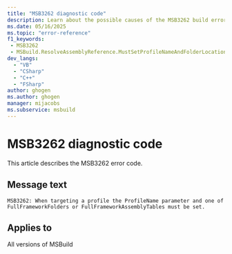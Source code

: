 ```yaml
---
title: "MSB3262 diagnostic code"
description: Learn about the possible causes of the MSB3262 build error, and get troubleshooting tips.
ms.date: 05/16/2025
ms.topic: "error-reference"
f1_keywords:
 - MSB3262
 - MSBuild.ResolveAssemblyReference.MustSetProfileNameAndFolderLocations
dev_langs:
  - "VB"
  - "CSharp"
  - "C++"
  - "FSharp"
author: ghogen
ms.author: ghogen
manager: mijacobs
ms.subservice: msbuild
---
```


# MSB3262 diagnostic code

<!-- :::ErrorDefinitionDescription::: -->
<!-- :::editable-content name="introDescription"::: -->
This article describes the MSB3262 error code.
<!-- :::editable-content-end::: -->

## Message text

<!-- :::editable-content name="messageText"::: -->
`MSB3262: When targeting a profile the ProfileName parameter and one of FullFrameworkFolders or FullFrameworkAssemblyTables must be set.`
<!-- :::editable-content-end::: -->
<!-- MSB3262: When targeting a profile the ProfileName parameter and one of FullFrameworkFolders or FullFrameworkAssemblyTables must be set. -->

<!-- :::editable-content name="postOutputDescription"::: -->
<!--
{StrBegin="MSB3262: "}
-->
<!-- :::editable-content-end::: -->
<!-- :::ErrorDefinitionDescription-end::: -->

## Applies to

All versions of MSBuild
